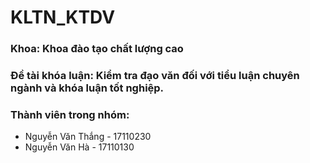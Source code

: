 # KLTN_KTDV
### Khoa: Khoa đào tạo chất lượng cao
### Đề tài khóa luận: Kiểm tra đạo văn đối với tiểu luận chuyên ngành và khóa luận tốt nghiệp.
### Thành viên trong nhóm:
+ Nguyễn Văn Thắng - 17110230
+ Nguyễn Văn Hà - 17110130